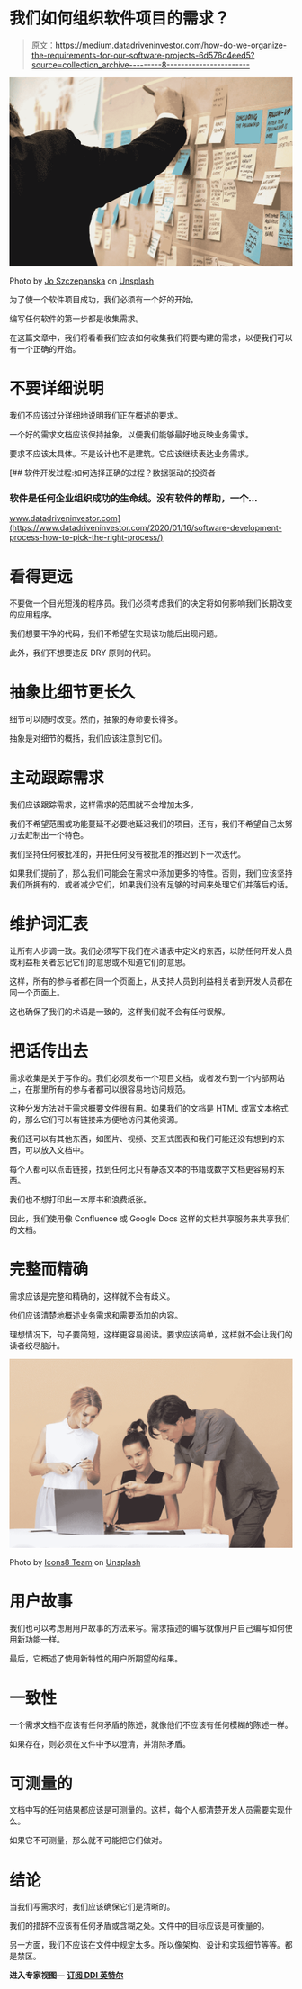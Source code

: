 # 我们如何组织软件项目的需求？

> 原文：<https://medium.datadriveninvestor.com/how-do-we-organize-the-requirements-for-our-software-projects-6d576c4eed5?source=collection_archive---------8----------------------->

![](img/f602e2d26f7c6c01141ad91bd7de1e10.png)

Photo by [Jo Szczepanska](https://unsplash.com/@joszczepanska?utm_source=medium&utm_medium=referral) on [Unsplash](https://unsplash.com?utm_source=medium&utm_medium=referral)

为了使一个软件项目成功，我们必须有一个好的开始。

编写任何软件的第一步都是收集需求。

在这篇文章中，我们将看看我们应该如何收集我们将要构建的需求，以便我们可以有一个正确的开始。

# 不要详细说明

我们不应该过分详细地说明我们正在概述的要求。

一个好的需求文档应该保持抽象，以便我们能够最好地反映业务需求。

要求不应该太具体。不是设计也不是建筑。它应该继续表达业务需求。

[](https://www.datadriveninvestor.com/2020/01/16/software-development-process-how-to-pick-the-right-process/) [## 软件开发过程:如何选择正确的过程？数据驱动的投资者

### 软件是任何企业组织成功的生命线。没有软件的帮助，一个…

www.datadriveninvestor.com](https://www.datadriveninvestor.com/2020/01/16/software-development-process-how-to-pick-the-right-process/) 

# 看得更远

不要做一个目光短浅的程序员。我们必须考虑我们的决定将如何影响我们长期改变的应用程序。

我们想要干净的代码，我们不希望在实现该功能后出现问题。

此外，我们不想要违反 DRY 原则的代码。

# 抽象比细节更长久

细节可以随时改变。然而，抽象的寿命要长得多。

抽象是对细节的概括，我们应该注意到它们。

# 主动跟踪需求

我们应该跟踪需求，这样需求的范围就不会增加太多。

我们不希望范围或功能蔓延不必要地延迟我们的项目。还有，我们不希望自己太努力去赶制出一个特色。

我们坚持任何被批准的，并把任何没有被批准的推迟到下一次迭代。

如果我们提前了，那么我们可能会在需求中添加更多的特性。否则，我们应该坚持我们所拥有的，或者减少它们，如果我们没有足够的时间来处理它们并落后的话。

# 维护词汇表

让所有人步调一致。我们必须写下我们在术语表中定义的东西，以防任何开发人员或利益相关者忘记它们的意思或不知道它们的意思。

这样，所有的参与者都在同一个页面上，从支持人员到利益相关者到开发人员都在同一个页面上。

这也确保了我们的术语是一致的，这样我们就不会有任何误解。

# 把话传出去

需求收集是关于写作的。我们必须发布一个项目文档，或者发布到一个内部网站上，在那里所有的参与者都可以很容易地访问规范。

这种分发方法对于需求概要文件很有用。如果我们的文档是 HTML 或富文本格式的，那么它们可以有链接来方便地访问其他资源。

我们还可以有其他东西，如图片、视频、交互式图表和我们可能还没有想到的东西，可以放入文档中。

每个人都可以点击链接，找到任何比只有静态文本的书籍或数字文档更容易的东西。

我们也不想打印出一本厚书和浪费纸张。

因此，我们使用像 Confluence 或 Google Docs 这样的文档共享服务来共享我们的文档。

# 完整而精确

需求应该是完整和精确的，这样就不会有歧义。

他们应该清楚地概述业务需求和需要添加的内容。

理想情况下，句子要简短，这样更容易阅读。要求应该简单，这样就不会让我们的读者绞尽脑汁。

![](img/7e3d6f89a2a07d795f6b04eeea3a9964.png)

Photo by [Icons8 Team](https://unsplash.com/@icons8?utm_source=medium&utm_medium=referral) on [Unsplash](https://unsplash.com?utm_source=medium&utm_medium=referral)

# 用户故事

我们也可以考虑用用户故事的方法来写。需求描述的编写就像用户自己编写如何使用新功能一样。

最后，它概述了使用新特性的用户所期望的结果。

# 一致性

一个需求文档不应该有任何矛盾的陈述，就像他们不应该有任何模糊的陈述一样。

如果存在，则必须在文件中予以澄清，并消除矛盾。

# 可测量的

文档中写的任何结果都应该是可测量的。这样，每个人都清楚开发人员需要实现什么。

如果它不可测量，那么就不可能把它们做对。

# 结论

当我们写需求时，我们应该确保它们是清晰的。

我们的措辞不应该有任何矛盾或含糊之处。文件中的目标应该是可衡量的。

另一方面，我们不应该在文件中规定太多。所以像架构、设计和实现细节等等。都是禁区。

**进入专家视图—** [**订阅 DDI 英特尔**](https://datadriveninvestor.com/ddi-intel)